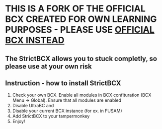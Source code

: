 # THIS IS A FORK OF THE OFFICIAL BCX CREATED FOR OWN LEARNING PURPOSES - PLEASE USE [OFFICIAL BCX INSTEAD](https://jomshir98.github.io/bondage-club-extended/)

## The StrictBCX allows you to stuck completly, so please use at your own risk

## Instruction - how to install StrictBCX

1. Check your own BCX. Enable all modules in BCX confituration (BCX Menu -> Global). Ensure that all modules are enabled
2. Disable UltraBC and 
3. Disable your current BCX instance (for ex. in FUSAM)
4. Add StrictBCX to your tampermonkey
5. Enjoy!


